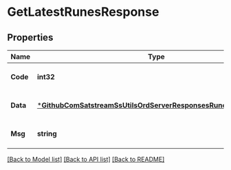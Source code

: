 # GetLatestRunesResponse

## Properties
Name | Type | Description | Notes
------------ | ------------- | ------------- | -------------
**Code** | **int32** |  | [optional] [default to null]
**Data** | [***GithubComSatstreamSsUtilsOrdServerResponsesRunesListResponse**](github_com_satstream_ss-utils_ord_server_responses.RunesListResponse.md) |  | [optional] [default to null]
**Msg** | **string** |  | [optional] [default to null]

[[Back to Model list]](../README.md#documentation-for-models) [[Back to API list]](../README.md#documentation-for-api-endpoints) [[Back to README]](../README.md)

